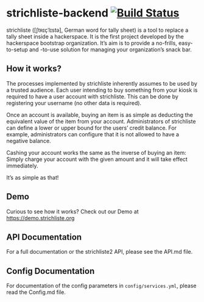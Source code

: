 # strichliste-backend  [![Build Status](https://travis-ci.org/strichliste/strichliste-backend.svg?branch=master)](https://travis-ci.org/strichliste/strichliste-backend)

strichliste ([ʃtʀɪçˈlɪstə], German word for tally sheet) is a tool to replace a tally sheet inside a hackerspace. It is the first project developed by the hackerspace bootstrap organization.
It’s aim is to provide a no-frills, easy-to-setup and -to-use solution for managing your organization’s snack bar. 

## How it works?

The processes implemented by strichliste inherently assumes to be used by a trusted audience. Each user intending to buy something from your kiosk is required to have a user account with strichliste. This can be done by registering your username (no other data is required).

Once an account is available, buying an item is as simple as deducting the equivalent value of the item from your account. Administrators of strichliste can define a lower or upper bound for the users’ credit balance. For example, administrators can configure that it is not allowed to have a negative balance.

Cashing your account works the same as the inverse of buying an item: Simply charge your account with the given amount and it will take effect immediately.

It’s as simple as that!

## Demo

Curious to see how it works? Check out our Demo at https://demo.strichliste.org

## API Documentation

For a full documentation or the strichliste2 API, please see the API.md file.


## Config Documentation

For documentation of the config parameters in `config/services.yml`, please read the Config.md file.



